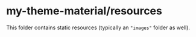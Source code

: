 # my-theme-material/resources

This folder contains static resources (typically an `"images"` folder as well).
